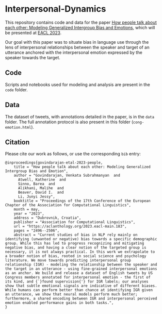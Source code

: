 # Interpersonal-Dynamics

This repository contains code and data for the paper [How people talk about each other: Modeling Generalized Intergroup Bias and Emotions](https://arxiv.org/abs/2209.06687), which will be presented at [EACL 2023](https://2023.eacl.org).

Our goal with this paper was to situate bias in language use through the lens of interpersonal relationships between the speaker and target of an utterance anchored with the interpersonal emotion expressed by the speaker towards the target.

## Code

Scripts and notebooks used for modeling and analysis are present in the `code` folder.


## Data

The dataset of tweets, with annotations detailed in the paper, is in the `data` folder. The full annotation protocol is also present in this folder (`cong-emotion.html`).

## Citation

Please cite our work as follows, or use the corresponding `bib` entry:

```
@inproceedings{govindarajan-etal-2023-people,
    title = "How people talk about each other: Modeling Generalized Intergroup Bias and Emotion",
    author = "Govindarajan, Venkata Subrahmanyan  and
      Atwell, Katherine  and
      Sinno, Barea  and
      Alikhani, Malihe  and
      Beaver, David I.  and
      Li, Junyi Jessy",
    booktitle = "Proceedings of the 17th Conference of the European Chapter of the Association for Computational Linguistics",
    month = may,
    year = "2023",
    address = "Dubrovnik, Croatia",
    publisher = "Association for Computational Linguistics",
    url = "https://aclanthology.org/2023.eacl-main.183",
    pages = "2496--2506",
    abstract = "Current studies of bias in NLP rely mainly on identifying (unwanted or negative) bias towards a specific demographic group. While this has led to progress recognizing and mitigating negative bias, and having a clear notion of the targeted group is necessary, it is not always practical. In this work we extrapolate to a broader notion of bias, rooted in social science and psychology literature. We move towards predicting interpersonal group relationship (IGR) - modeling the relationship between the speaker and the target in an utterance - using fine-grained interpersonal emotions as an anchor. We build and release a dataset of English tweets by US Congress members annotated for interpersonal emotion - the first of its kind, and {`}found supervision{'} for IGR labels; our analyses show that subtle emotional signals are indicative of different biases. While humans can perform better than chance at identifying IGR given an utterance, we show that neural models perform much better; furthermore, a shared encoding between IGR and interpersonal perceived emotion enabled performance gains in both tasks.",
}

```
